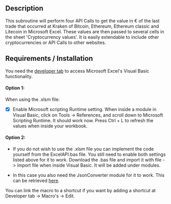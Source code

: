 ## Description
This subroutine will perform four API Calls to get the value in € of the last trade that occurred at Kraken of Bitcoin, Ethereum, Ethereum classic and Litecoin in Microsoft Excel. These values are then passed to several cells in the sheet 'Cryptocurrency values'. It is easily extendable to include other cryptocurrencies or API Calls to other websites. 

## Requirements / Installation
You need the [developer tab](https://msdn.microsoft.com/nl-nl/library/bb608625.aspx) to access Microsoft Excel's Visual Basic functionality. 

#### Option 1:
When using the .xlsm file:

- [x] Enable Microsoft scripting Runtime setting. When inside a module in Visual Basic, click on Tools -> References, and scroll down to Microsoft Scripting Runtime.
It should work now. Press Ctrl + L to refresh the values when inside your workbook.

#### Option 2:
- If you do not wish to use the .xlsm file you can implement the code yourself from the ExcelAPI.bas file. You still need to enable both settings listed above for it to work. Download the .bas file and import it with file -> import file when inside Visual Basic. It will be added under modules. 

- In this case you also need the JsonConverter module for it to work. This can be retrieved [here](https://github.com/VBA-tools/VBA-JSON).

You can link the macro to a shortcut if you want by adding a shortcut at Developer tab -> Macro's -> Edit.
